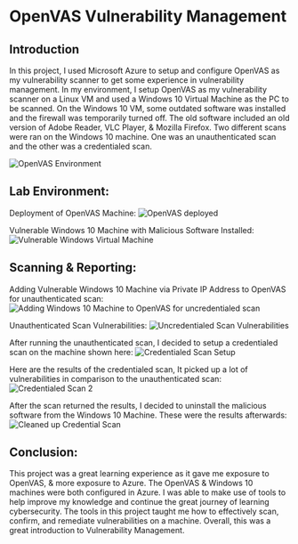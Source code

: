 # OpenVAS Vulnerability Management

## Introduction
In this project, I used Microsoft Azure to setup and configure OpenVAS as my vulnerability scanner to get some experience in vulnerability management. In my environment, I setup OpenVAS as my vulnerability scanner on a Linux VM and used a Windows 10 Virtual Machine as the PC to be scanned. On the Windows 10 VM, some outdated software was installed and the firewall was temporarily turned off. The old software included an old version of Adobe Reader, VLC Player, & Mozilla Firefox. Two different scans were ran on the Windows 10 machine. One was an unauthenticated scan and the other was a credentialed scan.

![OpenVAS Environment](https://github.com/James-Jeudy/OpenVAS_Vulnerability-Management/assets/160562010/2a745819-116b-43c9-871e-6f388f880fcb)

## Lab Environment:
Deployment of OpenVAS Machine:
![OpenVAS deployed](https://github.com/James-Jeudy/OpenVAS_Vulnerability-Management/assets/160562010/a31d3c89-419c-4f4f-85c1-5540b2141acc)

Vulnerable Windows 10 Machine with Malicious Software Installed:
![Vulnerable Windows Virtual Machine](https://github.com/James-Jeudy/OpenVAS_Vulnerability-Management/assets/160562010/59df9074-f883-41da-bf4f-1a225679ae78)

## Scanning & Reporting:
Adding Vulnerable Windows 10 Machine via Private IP Address to OpenVAS for unauthenticated scan:
![Adding Windows 10 Machine to OpenVAS for uncredentialed scan](https://github.com/James-Jeudy/OpenVAS_Vulnerability-Management/assets/160562010/2a360f5a-d87b-4c59-9ddb-b10aa19d2306)

Unauthenticated Scan Vulnerabilities:
![Uncredentialed Scan Vulnerabilities](https://github.com/James-Jeudy/OpenVAS_Vulnerability-Management/assets/160562010/f3b9547d-bf85-4408-97e4-92664ff3a807)

After running the unauthenticated scan, I decided to setup a credentialed scan on the machine shown here:
![Credentialed Scan Setup](https://github.com/James-Jeudy/OpenVAS_Vulnerability-Management/assets/160562010/7bb7d1eb-49fb-4a0e-b87c-c1726f35b4b5)

Here are the results of the credentialed scan, It picked up a lot of vulnerabilities in comparison to the unauthenticated scan:
![Credentialed Scan 2](https://github.com/James-Jeudy/OpenVAS_Vulnerability-Management/assets/160562010/6f5d66e8-9a2f-4ca8-a22d-880fdb91b719)

After the scan returned the results, I decided to uninstall the malicious software from the Windows 10 Machine. These were the results afterwards:
![Cleaned up Credential Scan](https://github.com/James-Jeudy/OpenVAS_Vulnerability-Management/assets/160562010/4c3c5807-dd02-472b-bcd6-665767188cc5)

## Conclusion:
This project was a great learning experience as it gave me exposure to OpenVAS, & more exposure to Azure. The OpenVAS & Windows 10 machines were both configured in Azure. I was able to make use of tools to help improve my knowledge and continue the great journey of learning cybersecurity. The tools in this project taught me how to effectively scan, confirm, and remediate vulnerabilities on a machine. Overall, this was a great introduction to Vulnerability Management. 
